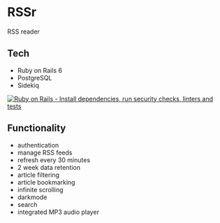 # RSSr

RSS reader

## Tech

  - Ruby on Rails 6
  - PostgreSQL
  - Sidekiq

[![Ruby on Rails - Install dependencies, run security checks, linters and tests](https://github.com/riencroonenborghs/rssr/actions/workflows/rubyonrails.yml/badge.svg)](https://github.com/riencroonenborghs/rssr/actions/workflows/rubyonrails.yml)

## Functionality

  - authentication
  - manage RSS feeds
  - refresh every 30 minutes
  - 2 week data retention
  - article filtering
  - article bookmarking
  - infinite scrolling
  - darkmode
  - search
  - integrated MP3 audio player
 
